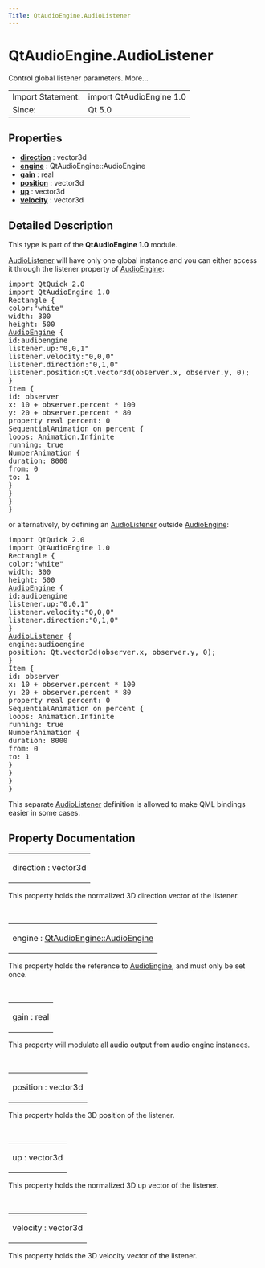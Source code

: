 ```yaml
---
Title: QtAudioEngine.AudioListener
---
```


# QtAudioEngine.AudioListener

<span class="subtitle"></span>
<!-- $$$AudioListener-brief -->
<p>Control global listener parameters. More...</p>
<!-- @@@AudioListener -->
<table class="alignedsummary">
<tr><td class="memItemLeft rightAlign topAlign"> Import Statement:</td><td class="memItemRight bottomAlign"> import QtAudioEngine 1.0</td></tr><tr><td class="memItemLeft rightAlign topAlign"> Since:</td><td class="memItemRight bottomAlign">  Qt 5.0</td></tr></table><ul>
</ul>
<h2 id="properties">Properties</h2>
<ul>
<li class="fn"><b><b><a href="#direction-prop">direction</a></b></b> : vector3d</li>
<li class="fn"><b><b><a href="#engine-prop">engine</a></b></b> : QtAudioEngine::AudioEngine</li>
<li class="fn"><b><b><a href="#gain-prop">gain</a></b></b> : real</li>
<li class="fn"><b><b><a href="#position-prop">position</a></b></b> : vector3d</li>
<li class="fn"><b><b><a href="#up-prop">up</a></b></b> : vector3d</li>
<li class="fn"><b><b><a href="#velocity-prop">velocity</a></b></b> : vector3d</li>
</ul>
<!-- $$$AudioListener-description -->
<h2 id="details">Detailed Description</h2>
</p>
<p>This type is part of the <b>QtAudioEngine 1.0</b> module.</p>
<p><a href="index.html">AudioListener</a> will have only one global instance and you can either access it through the listener property of <a href="QtAudioEngine.AudioEngine.md">AudioEngine</a>:</p>
<pre class="qml">import QtQuick 2.0
import QtAudioEngine 1.0
<span class="type">Rectangle</span> {
<span class="name">color</span>:<span class="string">&quot;white&quot;</span>
<span class="name">width</span>: <span class="number">300</span>
<span class="name">height</span>: <span class="number">500</span>
<span class="type"><a href="QtAudioEngine.AudioEngine.md">AudioEngine</a></span> {
<span class="name">id</span>:<span class="name">audioengine</span>
<span class="name">listener</span>.up:<span class="string">&quot;0,0,1&quot;</span>
<span class="name">listener</span>.velocity:<span class="string">&quot;0,0,0&quot;</span>
<span class="name">listener</span>.direction:<span class="string">&quot;0,1,0&quot;</span>
<span class="name">listener</span>.position:<span class="name">Qt</span>.<span class="name">vector3d</span>(<span class="name">observer</span>.<span class="name">x</span>, <span class="name">observer</span>.<span class="name">y</span>, <span class="number">0</span>);
}
<span class="type">Item</span> {
<span class="name">id</span>: <span class="name">observer</span>
<span class="name">x</span>: <span class="number">10</span> <span class="operator">+</span> <span class="name">observer</span>.<span class="name">percent</span> <span class="operator">*</span> <span class="number">100</span>
<span class="name">y</span>: <span class="number">20</span> <span class="operator">+</span> <span class="name">observer</span>.<span class="name">percent</span> <span class="operator">*</span> <span class="number">80</span>
property <span class="type">real</span> <span class="name">percent</span>: <span class="number">0</span>
SequentialAnimation on <span class="name">percent</span> {
<span class="name">loops</span>: <span class="name">Animation</span>.<span class="name">Infinite</span>
<span class="name">running</span>: <span class="number">true</span>
<span class="type">NumberAnimation</span> {
<span class="name">duration</span>: <span class="number">8000</span>
<span class="name">from</span>: <span class="number">0</span>
<span class="name">to</span>: <span class="number">1</span>
}
}
}
}</pre>
<p>or alternatively, by defining an <a href="index.html">AudioListener</a> outside <a href="QtAudioEngine.AudioEngine.md">AudioEngine</a>:</p>
<pre class="qml">import QtQuick 2.0
import QtAudioEngine 1.0
<span class="type">Rectangle</span> {
<span class="name">color</span>:<span class="string">&quot;white&quot;</span>
<span class="name">width</span>: <span class="number">300</span>
<span class="name">height</span>: <span class="number">500</span>
<span class="type"><a href="QtAudioEngine.AudioEngine.md">AudioEngine</a></span> {
<span class="name">id</span>:<span class="name">audioengine</span>
<span class="name">listener</span>.up:<span class="string">&quot;0,0,1&quot;</span>
<span class="name">listener</span>.velocity:<span class="string">&quot;0,0,0&quot;</span>
<span class="name">listener</span>.direction:<span class="string">&quot;0,1,0&quot;</span>
}
<span class="type"><a href="index.html">AudioListener</a></span> {
<span class="name">engine</span>:<span class="name">audioengine</span>
<span class="name">position</span>: <span class="name">Qt</span>.<span class="name">vector3d</span>(<span class="name">observer</span>.<span class="name">x</span>, <span class="name">observer</span>.<span class="name">y</span>, <span class="number">0</span>);
}
<span class="type">Item</span> {
<span class="name">id</span>: <span class="name">observer</span>
<span class="name">x</span>: <span class="number">10</span> <span class="operator">+</span> <span class="name">observer</span>.<span class="name">percent</span> <span class="operator">*</span> <span class="number">100</span>
<span class="name">y</span>: <span class="number">20</span> <span class="operator">+</span> <span class="name">observer</span>.<span class="name">percent</span> <span class="operator">*</span> <span class="number">80</span>
property <span class="type">real</span> <span class="name">percent</span>: <span class="number">0</span>
SequentialAnimation on <span class="name">percent</span> {
<span class="name">loops</span>: <span class="name">Animation</span>.<span class="name">Infinite</span>
<span class="name">running</span>: <span class="number">true</span>
<span class="type">NumberAnimation</span> {
<span class="name">duration</span>: <span class="number">8000</span>
<span class="name">from</span>: <span class="number">0</span>
<span class="name">to</span>: <span class="number">1</span>
}
}
}
}</pre>
<p>This separate <a href="index.html">AudioListener</a> definition is allowed to make QML bindings easier in some cases.</p>
<!-- @@@AudioListener -->
<h2>Property Documentation</h2>
<!-- $$$direction -->
<table class="qmlname"><tr valign="top" id="direction-prop"><td class="tblQmlPropNode"><p><span class="name">direction</span> : <span class="type">vector3d</span></p></td></tr></table><p>This property holds the normalized 3D direction vector of the listener.</p>
<!-- @@@direction -->
<br/>
<!-- $$$engine -->
<table class="qmlname"><tr valign="top" id="engine-prop"><td class="tblQmlPropNode"><p><span class="name">engine</span> : <span class="type"><a href="QtAudioEngine.AudioEngine.md">QtAudioEngine::AudioEngine</a></span></p></td></tr></table><p>This property holds the reference to <a href="QtAudioEngine.AudioEngine.md">AudioEngine</a>, and must only be set once.</p>
<!-- @@@engine -->
<br/>
<!-- $$$gain -->
<table class="qmlname"><tr valign="top" id="gain-prop"><td class="tblQmlPropNode"><p><span class="name">gain</span> : <span class="type">real</span></p></td></tr></table><p>This property will modulate all audio output from audio engine instances.</p>
<!-- @@@gain -->
<br/>
<!-- $$$position -->
<table class="qmlname"><tr valign="top" id="position-prop"><td class="tblQmlPropNode"><p><span class="name">position</span> : <span class="type">vector3d</span></p></td></tr></table><p>This property holds the 3D position of the listener.</p>
<!-- @@@position -->
<br/>
<!-- $$$up -->
<table class="qmlname"><tr valign="top" id="up-prop"><td class="tblQmlPropNode"><p><span class="name">up</span> : <span class="type">vector3d</span></p></td></tr></table><p>This property holds the normalized 3D up vector of the listener.</p>
<!-- @@@up -->
<br/>
<!-- $$$velocity -->
<table class="qmlname"><tr valign="top" id="velocity-prop"><td class="tblQmlPropNode"><p><span class="name">velocity</span> : <span class="type">vector3d</span></p></td></tr></table><p>This property holds the 3D velocity vector of the listener.</p>
<!-- @@@velocity -->
<br/>
